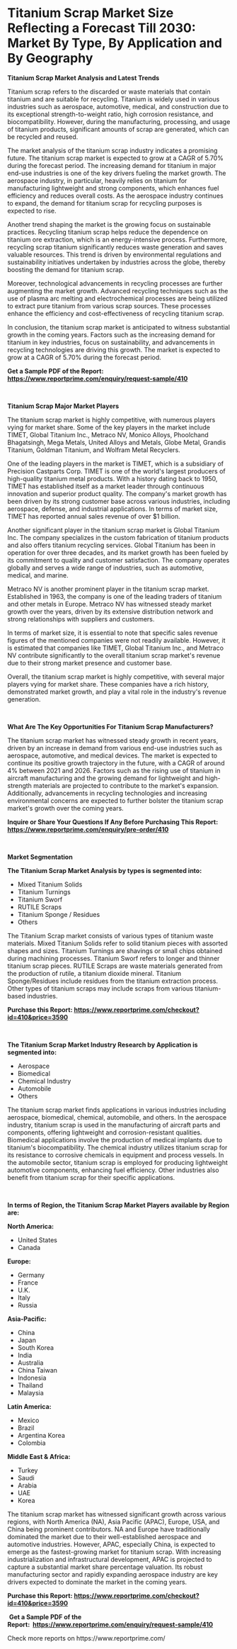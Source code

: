 <p><h1>Titanium Scrap Market Size Reflecting a Forecast Till 2030: Market By Type, By Application and By Geography</h1></p><p><strong>Titanium Scrap Market Analysis and Latest Trends</strong></p>
<p><p>Titanium scrap refers to the discarded or waste materials that contain titanium and are suitable for recycling. Titanium is widely used in various industries such as aerospace, automotive, medical, and construction due to its exceptional strength-to-weight ratio, high corrosion resistance, and biocompatibility. However, during the manufacturing, processing, and usage of titanium products, significant amounts of scrap are generated, which can be recycled and reused.</p><p>The market analysis of the titanium scrap industry indicates a promising future. The titanium scrap market is expected to grow at a CAGR of 5.70% during the forecast period. The increasing demand for titanium in major end-use industries is one of the key drivers fueling the market growth. The aerospace industry, in particular, heavily relies on titanium for manufacturing lightweight and strong components, which enhances fuel efficiency and reduces overall costs. As the aerospace industry continues to expand, the demand for titanium scrap for recycling purposes is expected to rise.</p><p>Another trend shaping the market is the growing focus on sustainable practices. Recycling titanium scrap helps reduce the dependence on titanium ore extraction, which is an energy-intensive process. Furthermore, recycling scrap titanium significantly reduces waste generation and saves valuable resources. This trend is driven by environmental regulations and sustainability initiatives undertaken by industries across the globe, thereby boosting the demand for titanium scrap.</p><p>Moreover, technological advancements in recycling processes are further augmenting the market growth. Advanced recycling techniques such as the use of plasma arc melting and electrochemical processes are being utilized to extract pure titanium from various scrap sources. These processes enhance the efficiency and cost-effectiveness of recycling titanium scrap.</p><p>In conclusion, the titanium scrap market is anticipated to witness substantial growth in the coming years. Factors such as the increasing demand for titanium in key industries, focus on sustainability, and advancements in recycling technologies are driving this growth. The market is expected to grow at a CAGR of 5.70% during the forecast period.</p></p>
<p><strong>Get a Sample PDF of the Report:&nbsp; <a href="https://www.reportprime.com/enquiry/request-sample/410">https://www.reportprime.com/enquiry/request-sample/410</a></strong></p>
<p>&nbsp;</p>
<p><strong>Titanium Scrap Major Market Players</strong></p>
<p><p>The titanium scrap market is highly competitive, with numerous players vying for market share. Some of the key players in the market include TIMET, Global Titanium Inc., Metraco NV, Monico Alloys, Phoolchand Bhagatsingh, Mega Metals, United Alloys and Metals, Globe Metal, Grandis Titanium, Goldman Titanium, and Wolfram Metal Recyclers.</p><p>One of the leading players in the market is TIMET, which is a subsidiary of Precision Castparts Corp. TIMET is one of the world's largest producers of high-quality titanium metal products. With a history dating back to 1950, TIMET has established itself as a market leader through continuous innovation and superior product quality. The company's market growth has been driven by its strong customer base across various industries, including aerospace, defense, and industrial applications. In terms of market size, TIMET has reported annual sales revenue of over $1 billion.</p><p>Another significant player in the titanium scrap market is Global Titanium Inc. The company specializes in the custom fabrication of titanium products and also offers titanium recycling services. Global Titanium has been in operation for over three decades, and its market growth has been fueled by its commitment to quality and customer satisfaction. The company operates globally and serves a wide range of industries, such as automotive, medical, and marine.</p><p>Metraco NV is another prominent player in the titanium scrap market. Established in 1963, the company is one of the leading traders of titanium and other metals in Europe. Metraco NV has witnessed steady market growth over the years, driven by its extensive distribution network and strong relationships with suppliers and customers.</p><p>In terms of market size, it is essential to note that specific sales revenue figures of the mentioned companies were not readily available. However, it is estimated that companies like TIMET, Global Titanium Inc., and Metraco NV contribute significantly to the overall titanium scrap market's revenue due to their strong market presence and customer base.</p><p>Overall, the titanium scrap market is highly competitive, with several major players vying for market share. These companies have a rich history, demonstrated market growth, and play a vital role in the industry's revenue generation.</p></p>
<p>&nbsp;</p>
<p><strong>What Are The Key Opportunities For Titanium Scrap Manufacturers?</strong></p>
<p><p>The titanium scrap market has witnessed steady growth in recent years, driven by an increase in demand from various end-use industries such as aerospace, automotive, and medical devices. The market is expected to continue its positive growth trajectory in the future, with a CAGR of around 4% between 2021 and 2026. Factors such as the rising use of titanium in aircraft manufacturing and the growing demand for lightweight and high-strength materials are projected to contribute to the market's expansion. Additionally, advancements in recycling technologies and increasing environmental concerns are expected to further bolster the titanium scrap market's growth over the coming years.</p></p>
<p><strong>Inquire or Share Your Questions If Any Before Purchasing This Report: <a href="https://www.reportprime.com/enquiry/pre-order/410">https://www.reportprime.com/enquiry/pre-order/410</a></strong></p>
<p>&nbsp;</p>
<p><strong>Market Segmentation</strong></p>
<p><strong>The Titanium Scrap Market Analysis by types is segmented into:</strong></p>
<p><ul><li>Mixed Titanium Solids</li><li>Titanium Turnings</li><li>Titanium Sworf</li><li>RUTILE Scraps</li><li>Titanium Sponge / Residues</li><li>Others</li></ul></p>
<p><p>The Titanium Scrap market consists of various types of titanium waste materials. Mixed Titanium Solids refer to solid titanium pieces with assorted shapes and sizes. Titanium Turnings are shavings or small chips obtained during machining processes. Titanium Sworf refers to longer and thinner titanium scrap pieces. RUTILE Scraps are waste materials generated from the production of rutile, a titanium dioxide mineral. Titanium Sponge/Residues include residues from the titanium extraction process. Other types of titanium scraps may include scraps from various titanium-based industries.</p></p>
<p><strong>Purchase this Report:&nbsp;<a href="https://www.reportprime.com/checkout?id=410&price=3590">https://www.reportprime.com/checkout?id=410&price=3590</a></strong></p>
<p>&nbsp;</p>
<p><strong>The Titanium Scrap Market Industry Research by Application is segmented into:</strong></p>
<p><ul><li>Aerospace</li><li>Biomedical</li><li>Chemical Industry</li><li>Automobile</li><li>Others</li></ul></p>
<p><p>The titanium scrap market finds applications in various industries including aerospace, biomedical, chemical, automobile, and others. In the aerospace industry, titanium scrap is used in the manufacturing of aircraft parts and components, offering lightweight and corrosion-resistant qualities. Biomedical applications involve the production of medical implants due to titanium's biocompatibility. The chemical industry utilizes titanium scrap for its resistance to corrosive chemicals in equipment and process vessels. In the automobile sector, titanium scrap is employed for producing lightweight automotive components, enhancing fuel efficiency. Other industries also benefit from titanium scrap for their specific applications.</p></p>
<p>&nbsp;</p>
<p><strong>In terms of Region, the Titanium Scrap Market Players available by Region are:</strong></p>
<p>
    <p> <strong> North America: </strong>
        <ul>
            <li>United States</li>
            <li>Canada</li>
        </ul>
        </p> 
    <p> <strong> Europe: </strong>
        <ul>
            <li>Germany</li>
            <li>France</li>
            <li>U.K.</li>
            <li>Italy</li>
            <li>Russia</li>
        </ul>
        </p> 
    <p> <strong> Asia-Pacific: </strong>
        <ul>
            <li>China</li>
            <li>Japan</li>
            <li>South Korea</li>
            <li>India</li>
            <li>Australia</li>
            <li>China Taiwan</li>
            <li>Indonesia</li>
            <li>Thailand</li>
            <li>Malaysia</li>
        </ul>
        </p> 
    <p> <strong> Latin America: </strong>
        <ul>
            <li>Mexico</li>
            <li>Brazil</li>
            <li>Argentina Korea</li>
            <li>Colombia</li>
        </ul>
        </p> 
    <p> <strong> Middle East & Africa: </strong>
        <ul>
            <li>Turkey</li>
            <li>Saudi</li>
            <li>Arabia</li>
            <li>UAE</li>
            <li>Korea</li>
        </ul>
    </p>
    </p>
<p><p>The titanium scrap market has witnessed significant growth across various regions, with North America (NA), Asia Pacific (APAC), Europe, USA, and China being prominent contributors. NA and Europe have traditionally dominated the market due to their well-established aerospace and automotive industries. However, APAC, especially China, is expected to emerge as the fastest-growing market for titanium scrap. With increasing industrialization and infrastructural development, APAC is projected to capture a substantial market share percentage valuation. Its robust manufacturing sector and rapidly expanding aerospace industry are key drivers expected to dominate the market in the coming years.</p></p>
<p><strong>Purchase this Report: <a href="https://www.reportprime.com/checkout?id=410&price=3590">https://www.reportprime.com/checkout?id=410&price=3590</a></strong></p>
<p>&nbsp;<strong>Get a Sample PDF of the Report:&nbsp;&nbsp;<a href="https://www.reportprime.com/enquiry/request-sample/410">https://www.reportprime.com/enquiry/request-sample/410</a></strong></p>
<p><strong></strong></p>
<p>Check more reports on https://www.reportprime.com/</p>